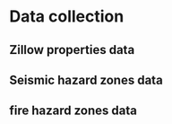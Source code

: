 # Data collection
## Zillow properties data
## Seismic hazard zones data 
## fire hazard zones data
